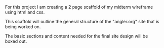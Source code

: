 For this project I am creating a 2 page scaffold of my midterm wireframe using html and css.

This scaffold will outline the general structure of the "angler.org" site that is being worked on.

The basic sections and content needed for the final site design will be boxed out.
